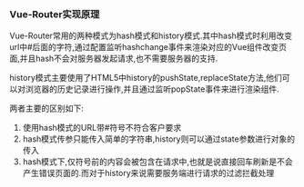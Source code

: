 ### Vue-Router实现原理

Vue-Router常用的两种模式为hash模式和history模式.其中hash模式时利用改变url中#后面的字符,通过配置监听hashchange事件来渲染对应的Vue组件改变页面,并且hash不会对服务器发起请求,也不需要服务器的支持.

history模式主要使用了HTML5中history的pushState,replaceState方法,他们可以对浏览器的历史记录进行操作,并且通过监听popState事件来进行渲染组件.

两者主要的区别如下:

1. 使用hash模式的URL带#符号不符合客户要求
2. hash模式传参只能传入简单的字符串,history则可以通过state参数进行对象的传入
3. hash模式下,仅符号前的内容会被包含在请求中,也就是说直接回车刷新是不会产生错误页面的.而对于history来说需要服务端进行请求的过滤拦截处理

